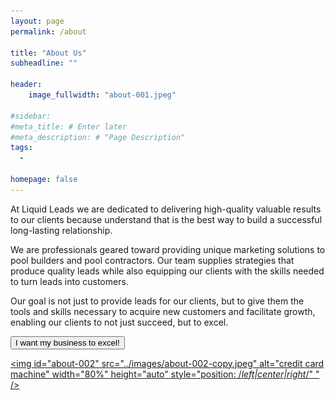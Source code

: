 ```yaml
---
layout: page
permalink: /about

title: "About Us"
subheadline: ""

header:
    image_fullwidth: "about-001.jpeg"

#sidebar: 
#meta_title: # Enter later
#meta_description: # "Page Description"
tags:
  - 

homepage: false
---
```


At Liquid Leads we are dedicated to delivering high-quality valuable results to our clients because understand that is the best way to build a successful long-lasting relationship.

We are professionals geared toward providing unique marketing solutions to pool builders and pool contractors. Our team supplies strategies that produce quality leads while also equipping our clients with the skills needed to turn leads into customers.

Our goal is not just to provide leads for our clients, but to give them the tools and skills necessary to acquire new customers and facilitate growth, enabling our clients to not just succeed, but to excel.

<a href="https://calendly.com/mayowa-liquidleads/demo"><button id="digital-marketing-cta1">I want my business to excel!</button>

<img id="about-002"
     src="../images/about-002-copy.jpeg"
     alt="credit card machine"
     width="80%" height="auto"
     style="position: /*left|center|right*/"
"
     />

    